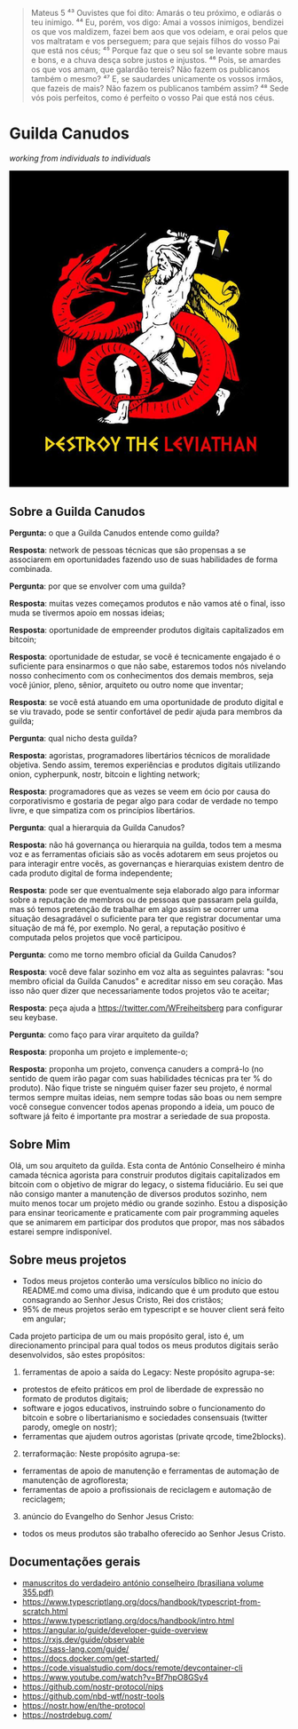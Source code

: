 > Mateus 5
> ⁴³ Ouvistes que foi dito: Amarás o teu próximo, e odiarás o teu inimigo.
> ⁴⁴ Eu, porém, vos digo: Amai a vossos inimigos, bendizei os que vos maldizem, fazei bem aos que vos odeiam, e orai pelos que vos maltratam e vos perseguem; para que sejais filhos do vosso Pai que está nos céus;
> ⁴⁵ Porque faz que o seu sol se levante sobre maus e bons, e a chuva desça sobre justos e injustos.
> ⁴⁶ Pois, se amardes os que vos amam, que galardão tereis? Não fazem os publicanos também o mesmo?
> ⁴⁷ E, se saudardes unicamente os vossos irmãos, que fazeis de mais? Não fazem os publicanos também assim?
> ⁴⁸ Sede vós pois perfeitos, como é perfeito o vosso Pai que está nos céus. 

# Guilda Canudos

_working from individuals to individuals_

![destroy the levithan](https://raw.githubusercontent.com/antonioconselheiro/twitter-parody/master/docs/destroy-leviathan.jpg)

## Sobre a Guilda Canudos

**Pergunta:** o que a Guilda Canudos entende como guilda?

**Resposta**: network de pessoas técnicas que são propensas a se associarem em oportunidades fazendo uso de suas habilidades de forma combinada.



**Pergunta**: por que se envolver com uma guilda?

**Resposta**: muitas vezes começamos produtos e não vamos até o final, isso muda se tivermos apoio em nossas ideias;

**Resposta**: oportunidade de empreender produtos digitais capitalizados em bitcoin;

**Resposta**: oportunidade de estudar, se você é tecnicamente engajado é o suficiente para ensinarmos o que não sabe, estaremos todos nós nivelando nosso conhecimento com os conhecimentos dos demais membros, seja você júnior, pleno, sênior, arquiteto ou outro nome que inventar;

**Resposta**: se você está atuando em uma oportunidade de produto digital e se viu travado, pode se sentir confortável de pedir ajuda para membros da guilda;


**Pergunta**: qual nicho desta guilda?

**Resposta**: agoristas, programadores libertários técnicos de moralidade objetiva. Sendo assim, teremos experiências e produtos digitais utilizando onion, cypherpunk, nostr, bitcoin e lighting network;

**Resposta**: programadores que as vezes se veem em ócio por causa do corporativismo e gostaria de pegar algo para codar de verdade no tempo livre, e que simpatiza com os princípios libertários.


**Pergunta**: qual a hierarquia da Guilda Canudos?

**Resposta**: não há governança ou hierarquia na guilda, todos tem a mesma voz e as ferramentas oficiais são as vocês adotarem em seus projetos ou para interagir entre vocês, as governanças e 
hierarquias existem dentro de cada produto digital de forma independente;

**Resposta**: pode ser que eventualmente seja elaborado algo para informar sobre a reputação de membros ou de pessoas que passaram pela guilda, mas só temos pretenção de trabalhar em algo assim se ocorrer uma situação desagradável o suficiente para ter que registrar documentar uma situação de má fé, por exemplo. No geral, a reputação positivo é computada pelos projetos que você participou.


**Pergunta**: como me torno membro oficial da Guilda Canudos?

**Resposta**: você deve falar sozinho em voz alta as seguintes palavras: "sou membro oficial da Guilda Canudos" e acreditar nisso em seu coração. Mas isso não quer dizer que necessariamente todos projetos vão te aceitar;

**Resposta**: peça ajuda a https://twitter.com/WFreiheitsberg para configurar seu keybase.


**Pergunta**: como faço para virar arquiteto da guilda?

**Resposta**: proponha um projeto e implemente-o;

**Resposta**: proponha um projeto, convença canuders a comprá-lo (no sentido de quem irão pagar com suas habilidades técnicas pra ter % do produto). Não fique triste se ninguém quiser fazer seu projeto, é normal termos sempre muitas ideias, nem sempre todas são boas ou nem sempre você consegue convencer todos apenas propondo a ideia, um pouco de software já feito é importante pra mostrar a seriedade de sua proposta.

## Sobre Mim
Olá, um sou arquiteto da guilda.
Esta conta de António Conselheiro é minha camada técnica agorista para construir produtos digitais capitalizados em bitcoin com o objetivo de migrar do legacy, o sistema fiduciário.
Eu sei que não consigo manter a manutenção de diversos produtos sozinho, nem muito menos tocar um projeto médio ou grande sozinho. Estou a disposição para ensinar teoricamente e praticamente com pair programming aqueles que se animarem em participar dos produtos que propor, mas nos sábados estarei sempre indisponível.

## Sobre meus projetos
- Todos meus projetos conterão uma versículos bíblico no início do README.md como uma divisa, indicando que é um produto que estou consagrando ao Senhor Jesus Cristo, Rei dos cristãos;
- 95% de meus projetos serão em typescript e se houver client será feito em angular;

Cada projeto participa de um ou mais propósito geral, isto é, um direcionamento principal para qual todos os meus produtos digitais serão desenvolvidos, são estes propósitos:
1. ferramentas de apoio a saída do Legacy:
Neste propósito agrupa-se:
 - protestos de efeito práticos em prol de liberdade de expressão no formato de produtos digitais;
 - software e jogos educativos, instruindo sobre o funcionamento do bitcoin e sobre o libertarianismo e sociedades consensuais (twitter parody, omegle on nostr);
 - ferramentas que ajudem outros agoristas (private qrcode, time2blocks).

2. terraformação:
Neste propósito agrupa-se:
 
 - ferramentas de apoio de manutenção e ferramentas de automação de manutenção de agrofloresta;
 - ferramentas de apoio a profissionais de reciclagem e automação de reciclagem;

3. anúncio do Evangelho do Senhor Jesus Cristo:
 - todos os meus produtos são trabalho oferecido ao Senhor Jesus Cristo.

## Documentações gerais
- [manuscritos do verdadeiro antónio conselheiro (brasiliana volume 355.pdf)](https://drive.google.com/file/d/14O3Gs0tOUNTKRbzlBx4F3Mssg8pgZ8lE/view)
- https://www.typescriptlang.org/docs/handbook/typescript-from-scratch.html
- https://www.typescriptlang.org/docs/handbook/intro.html
- https://angular.io/guide/developer-guide-overview
- https://rxjs.dev/guide/observable
- https://sass-lang.com/guide/
- https://docs.docker.com/get-started/
- https://code.visualstudio.com/docs/remote/devcontainer-cli
- https://www.youtube.com/watch?v=Bf7hpO8GSy4
- https://github.com/nostr-protocol/nips
- https://github.com/nbd-wtf/nostr-tools
- https://nostr.how/en/the-protocol
- https://nostrdebug.com/

